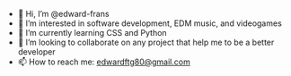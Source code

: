 - 👋 Hi, I’m @edward-frans
- 👀 I’m interested in software development, EDM music, and videogames
- 🌱 I’m currently learning CSS and Python
- 💞️ I’m looking to collaborate on any project that help me to be a better developer
- 📫 How to reach me: edwardftg80@gmail.com

<!---
edward-frans/edward-frans is a ✨ special ✨ repository because its `README.md` (this file) appears on your GitHub profile.
You can click the Preview link to take a look at your changes.
--->
